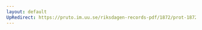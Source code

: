 ```yaml
---
layout: default
UpRedirect: https://pruto.im.uu.se/riksdagen-records-pdf/1872/prot-1872--fk--516/prot-1872--fk--516_005.pdf
---
```

